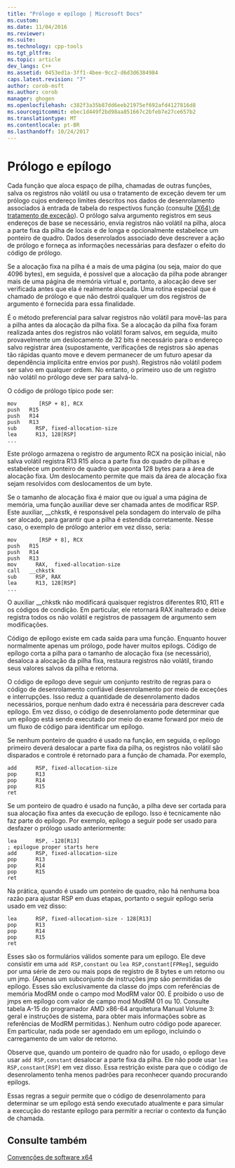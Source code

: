 ```yaml
---
title: "Prólogo e epílogo | Microsoft Docs"
ms.custom: 
ms.date: 11/04/2016
ms.reviewer: 
ms.suite: 
ms.technology: cpp-tools
ms.tgt_pltfrm: 
ms.topic: article
dev_langs: C++
ms.assetid: 0453ed1a-3ff1-4bee-9cc2-d6d3d6384984
caps.latest.revision: "7"
author: corob-msft
ms.author: corob
manager: ghogen
ms.openlocfilehash: c382f3a35b87dd6eeb21975ef692afd4127816d8
ms.sourcegitcommit: ebec1d449f2bd98aa851667c2bfeb7e27ce657b2
ms.translationtype: MT
ms.contentlocale: pt-BR
ms.lasthandoff: 10/24/2017
---
```

# <a name="prolog-and-epilog"></a>Prólogo e epílogo
Cada função que aloca espaço de pilha, chamadas de outras funções, salva os registros não volátil ou usa o tratamento de exceção devem ter um prólogo cujos endereço limites descritos nos dados de desenrolamento associados à entrada de tabela do respectivos função (consulte [(X64) de tratamento de exceção](../build/exception-handling-x64.md)). O prólogo salva argumento registros em seus endereços de base se necessário, envia registros não volátil na pilha, aloca a parte fixa da pilha de locais e de longa e opcionalmente estabelece um ponteiro de quadro. Dados desenrolados associado deve descrever a ação de prólogo e forneça as informações necessárias para desfazer o efeito do código de prólogo.  
  
 Se a alocação fixa na pilha é a mais de uma página (ou seja, maior do que 4096 bytes), em seguida, é possível que a alocação da pilha pode abranger mais de uma página de memória virtual e, portanto, a alocação deve ser verificada antes que ela é realmente alocada. Uma rotina especial que é chamado de prólogo e que não destrói qualquer um dos registros de argumento é fornecida para essa finalidade.  
  
 É o método preferencial para salvar registros não volátil para movê-las para a pilha antes da alocação da pilha fixa. Se a alocação da pilha fixa foram realizada antes dos registros não volátil foram salvos, em seguida, muito provavelmente um deslocamento de 32 bits é necessário para o endereço salvo registrar área (supostamente, verificações de registros são apenas tão rápidas quanto move e devem permanecer de um futuro apesar da dependência implícita entre envios por push). Registros não volátil podem ser salvo em qualquer ordem. No entanto, o primeiro uso de um registro não volátil no prólogo deve ser para salvá-lo.  
  
 O código de prólogo típico pode ser:  
  
```  
mov       [RSP + 8], RCX  
push   R15  
push   R14  
push   R13  
sub      RSP, fixed-allocation-size  
lea      R13, 128[RSP]  
...  
```  
  
 Este prólogo armazena o registro de argumento RCX na posição inicial, não salva volátil registra R13 R15 aloca a parte fixa do quadro de pilhas e estabelece um ponteiro de quadro que aponta 128 bytes para a área de alocação fixa. Um deslocamento permite que mais da área de alocação fixa sejam resolvidos com deslocamentos de um byte.  
  
 Se o tamanho de alocação fixa é maior que ou igual a uma página de memória, uma função auxiliar deve ser chamada antes de modificar RSP. Este auxiliar, __chkstk, é responsável pela sondagem do intervalo de pilha ser alocado, para garantir que a pilha é estendida corretamente. Nesse caso, o exemplo de prólogo anterior em vez disso, seria:  
  
```  
mov       [RSP + 8], RCX  
push   R15  
push   R14  
push   R13  
mov      RAX,  fixed-allocation-size  
call   __chkstk  
sub      RSP, RAX  
lea      R13, 128[RSP]  
...  
```  
  
 O auxiliar __chkstk não modificará quaisquer registros diferentes R10, R11 e os códigos de condição. Em particular, ele retornará RAX inalterado e deixe registra todos os não volátil e registros de passagem de argumento sem modificações.  
  
 Código de epílogo existe em cada saída para uma função. Enquanto houver normalmente apenas um prólogo, pode haver muitos epilogs. Código de epílogo corta a pilha para o tamanho de alocação fixa (se necessário), desaloca a alocação da pilha fixa, restaura registros não volátil, tirando seus valores salvos da pilha e retorna.  
  
 O código de epílogo deve seguir um conjunto restrito de regras para o código de desenrolamento confiável desenrolamento por meio de exceções e interrupções. Isso reduz a quantidade de desenrolamento dados necessários, porque nenhum dado extra é necessária para descrever cada epílogo. Em vez disso, o código de desenrolamento pode determinar que um epílogo está sendo executado por meio do exame forward por meio de um fluxo de código para identificar um epílogo.  
  
 Se nenhum ponteiro de quadro é usado na função, em seguida, o epílogo primeiro deverá desalocar a parte fixa da pilha, os registros não volátil são disparados e controle é retornado para a função de chamada. Por exemplo,  
  
```  
add      RSP, fixed-allocation-size  
pop      R13  
pop      R14  
pop      R15  
ret  
```  
  
 Se um ponteiro de quadro é usado na função, a pilha deve ser cortada para sua alocação fixa antes da execução de epílogo. Isso é tecnicamente não faz parte do epílogo. Por exemplo, epílogo a seguir pode ser usado para desfazer o prólogo usado anteriormente:  
  
```  
lea      RSP, -128[R13]  
; epilogue proper starts here  
add      RSP, fixed-allocation-size  
pop      R13  
pop      R14  
pop      R15  
ret  
```  
  
 Na prática, quando é usado um ponteiro de quadro, não há nenhuma boa razão para ajustar RSP em duas etapas, portanto o seguir epílogo seria usado em vez disso:  
  
```  
lea      RSP, fixed-allocation-size - 128[R13]  
pop      R13  
pop      R14  
pop      R15  
ret  
```  
  
 Esses são os formulários válidos somente para um epílogo. Ele deve consistir em uma `add RSP,constant` ou `lea RSP,constant[FPReg]`, seguido por uma série de zero ou mais pops de registro de 8 bytes e um retorno ou um jmp. (Apenas um subconjunto de instruções jmp são permitidas de epílogo. Esses são exclusivamente da classe do jmps com referências de memória ModRM onde o campo mod ModRM valor 00. É proibido o uso de jmps em epílogo com valor de campo mod ModRM 01 ou 10. Consulte tabela A-15 do programador AMD x86-64 arquitetura Manual Volume 3: geral e instruções de sistema, para obter mais informações sobre as referências de ModRM permitidas.). Nenhum outro código pode aparecer. Em particular, nada pode ser agendado em um epílogo, incluindo o carregamento de um valor de retorno.  
  
 Observe que, quando um ponteiro de quadro não for usado, o epílogo deve usar `add RSP,constant` desalocar a parte fixa da pilha. Ele não pode usar `lea RSP,constant[RSP]` em vez disso. Essa restrição existe para que o código de desenrolamento tenha menos padrões para reconhecer quando procurando epilogs.  
  
 Essas regras a seguir permite que o código de desenrolamento para determinar se um epílogo está sendo executado atualmente e para simular a execução do restante epílogo para permitir a recriar o contexto da função de chamada.  
  
## <a name="see-also"></a>Consulte também  
 [Convenções de software x64](../build/x64-software-conventions.md)